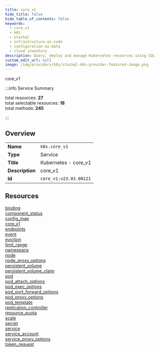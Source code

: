 ```yaml
---
title: core_v1
hide_title: false
hide_table_of_contents: false
keywords:
  - core_v1
  - k8s
  - stackql
  - infrastructure-as-code
  - configuration-as-data
  - cloud inventory
description: Query, deploy and manage Kubernetes resources using SQL
custom_edit_url: null
image: /img/providers/k8s/stackql-k8s-provider-featured-image.png
---
```


core_v1  
    
:::info Service Summary

<div class="row">
<div class="providerDocColumn">
<span>total resources:&nbsp;<b>27</b></span><br />
<span>total selectable resources:&nbsp;<b>18</b></span><br />
<span>total methods:&nbsp;<b>245</b></span><br />
</div>
</div>

:::

## Overview
<table><tbody>
<tr><td><b>Name</b></td><td><code>k8s.core_v1</code></td></tr>
<tr><td><b>Type</b></td><td>Service</td></tr>
<tr><td><b>Title</b></td><td>Kubernetes - core_v1</td></tr>
<tr><td><b>Description</b></td><td>core_v1</td></tr>
<tr><td><b>Id</b></td><td><code>core_v1:v23.03.00121</code></td></tr>
</tbody></table>

## Resources
<div class="row">
<div class="providerDocColumn">
<a href="/providers/k8s/core_v1/binding/">binding</a><br />
<a href="/providers/k8s/core_v1/component_status/">component_status</a><br />
<a href="/providers/k8s/core_v1/config_map/">config_map</a><br />
<a href="/providers/k8s/core_v1/core_v1/">core_v1</a><br />
<a href="/providers/k8s/core_v1/endpoints/">endpoints</a><br />
<a href="/providers/k8s/core_v1/event/">event</a><br />
<a href="/providers/k8s/core_v1/eviction/">eviction</a><br />
<a href="/providers/k8s/core_v1/limit_range/">limit_range</a><br />
<a href="/providers/k8s/core_v1/namespace/">namespace</a><br />
<a href="/providers/k8s/core_v1/node/">node</a><br />
<a href="/providers/k8s/core_v1/node_proxy_options/">node_proxy_options</a><br />
<a href="/providers/k8s/core_v1/persistent_volume/">persistent_volume</a><br />
<a href="/providers/k8s/core_v1/persistent_volume_claim/">persistent_volume_claim</a><br />
<a href="/providers/k8s/core_v1/pod/">pod</a><br />
</div>
<div class="providerDocColumn">
<a href="/providers/k8s/core_v1/pod_attach_options/">pod_attach_options</a><br />
<a href="/providers/k8s/core_v1/pod_exec_options/">pod_exec_options</a><br />
<a href="/providers/k8s/core_v1/pod_port_forward_options/">pod_port_forward_options</a><br />
<a href="/providers/k8s/core_v1/pod_proxy_options/">pod_proxy_options</a><br />
<a href="/providers/k8s/core_v1/pod_template/">pod_template</a><br />
<a href="/providers/k8s/core_v1/replication_controller/">replication_controller</a><br />
<a href="/providers/k8s/core_v1/resource_quota/">resource_quota</a><br />
<a href="/providers/k8s/core_v1/scale/">scale</a><br />
<a href="/providers/k8s/core_v1/secret/">secret</a><br />
<a href="/providers/k8s/core_v1/service/">service</a><br />
<a href="/providers/k8s/core_v1/service_account/">service_account</a><br />
<a href="/providers/k8s/core_v1/service_proxy_options/">service_proxy_options</a><br />
<a href="/providers/k8s/core_v1/token_request/">token_request</a><br />
</div>
</div>
